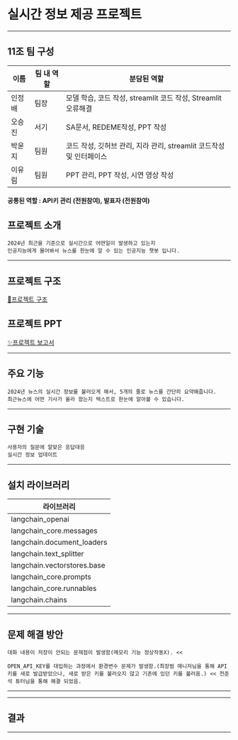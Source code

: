 # 실시간 정보 제공 프로젝트

***

## 11조 팀 구성
| 이름 | 팀 내 역할 | 분담된 역할 |
| ---------- | ---------- | ---------- |
| 인정배 | 팀장 | 모델 학습, 코드 작성, streamlit 코드 작성, Streamlit 오류해결 |
| 오승진 | 서기 | SA문서, REDEME작성, PPT 작성 |
| 박윤지 | 팀원 | 코드 작성, 깃허브 관리, 지라 관리, streamlit 코드작성 및 인터페이스 |
| 이유림 | 팀원 | PPT 관리, PPT 작성, 시연 영상 작성 |

#### 공통된 역할 : API키 관리 (전원참여), 발표자 (전원참여)

## 프로젝트 소개
```
2024년 최근을 기준으로 실시간으로 어떤일이 발생하고 있는지
인공지능에게 물어봐서 뉴스를 한눈에 알 수 있는 인공지능 챗봇 입니다.
```
***

## 프로젝트 구조
[🔑프로젝트 구조](https://excalidraw.com/#json=QuYLlVgxDJso7_o-aGJHG,rBnzBwNOyYYGqi7i_7QJWw)
## 프로젝트 PPT
[✨프로젝트 보고서](https://docs.google.com/presentation/d/1Es9X6uiWgfBH_jLD8_vWzjJNfTw97hQ_kcZoeq4DXLA/edit#slide=id.p1)
***

## 주요 기능
```
2024년 뉴스의 실시간 정보를 불러오게 해서, 5개의 줄로 뉴스를 간단히 요약해줍니다.
최근뉴스에 어떤 기사가 올라 왔는지 텍스트로 한눈에 알아볼 수 있습니다.
```
***

## 구현 기술
```
사용자의 질문에 알맞은 응답대응
실시간 정보 업데이트
```
***

## 설치 라이브러리 
| 라이브러리 |
| ---------- |
| langchain_openai |
| langchain_core.messages |
| langchain.document_loaders |
| langchain.text_splitter |
| langchain.vectorstores.base |
| langchain_core.prompts |
| langchain_core.runnables |
| langchain.chains |
***

## 문제 해결 방안
```
대화 내용이 저장이 안되는 문제점이 발생함(메모리 기능 정상작동X). << 

OPEN_API_KEY를 대입하는 과정에서 환경변수 문제가 발생함.(최장범 매니저님을 통해 API키를 새로 발급받았으나, 새로 받은 키를 불러오지 않고 기존에 있던 키를 불러옴.) << 천준석 튜터님을 통해 해결 되었음.

```
***



***
## 결과

***

## 




